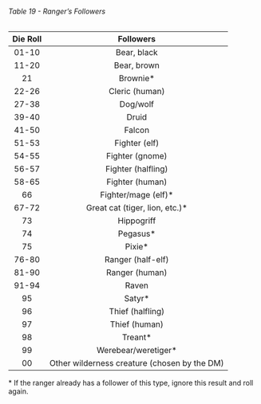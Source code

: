 ###### Table 19 - Ranger’s Followers

| Die Roll | Followers                                    |
| :--------: | :--------------------------------------------: |
| 01-10    | Bear, black                                  | 
| 11-20    | Bear, brown                                  |
| 21       | Brownie*                                     |
| 22-26    | Cleric (human)                               |
| 27-38    | Dog/wolf                                     |
| 39-40    | Druid                                        |
| 41-50    | Falcon                                       |
| 51-53    | Fighter (elf)                                |
| 54-55    | Fighter (gnome)                              |
| 56-57    | Fighter (halfling)                           |
| 58-65    | Fighter (human)                              |
| 66       | Fighter/mage (elf)*                          |
| 67-72    | Great cat (tiger, lion, etc.)*               |
| 73       | Hippogriff                                   |
| 74       | Pegasus*                                     |
| 75       | Pixie*                                       |
| 76-80    | Ranger (half-elf)                            |
| 81-90    | Ranger (human)                               |
| 91-94    | Raven                                        |
| 95       | Satyr*                                       |
| 96       | Thief (halfling)                             |
| 97       | Thief (human)                                |
| 98       | Treant*                                      |
| 99       | Werebear/weretiger*                          |
| 00       | Other wilderness creature (chosen by the DM) |

\* If the ranger already has a follower of this type, ignore this
result and roll again.